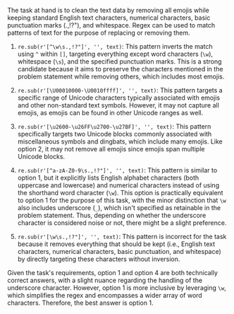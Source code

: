 The task at hand is to clean the text data by removing all emojis while keeping standard English text characters, numerical characters, basic punctuation marks (.,!?"), and whitespace. Regex can be used to match patterns of text for the purpose of replacing or removing them.

1. `re.sub(r'[^\w\s.,!?"]', '', text)`: This pattern inverts the match using `^` within `[]`, targeting everything except word characters (`\w`), whitespace (`\s`), and the specified punctuation marks. This is a strong candidate because it aims to preserve the characters mentioned in the problem statement while removing others, which includes most emojis.

2. `re.sub(r'[\U00010000-\U0010ffff]', '', text)`: This pattern targets a specific range of Unicode characters typically associated with emojis and other non-standard text symbols. However, it may not capture all emojis, as emojis can be found in other Unicode ranges as well. 

3. `re.sub(r'[\u2600-\u26FF\u2700-\u27BF]', '', text)`: This pattern specifically targets two Unicode blocks commonly associated with miscellaneous symbols and dingbats, which include many emojis. Like option 2, it may not remove all emojis since emojis span multiple Unicode blocks.

4. `re.sub(r'[^a-zA-Z0-9\s.,!?"]', '', text)`: This pattern is similar to option 1, but it explicitly lists English alphabet characters (both uppercase and lowercase) and numerical characters instead of using the shorthand word character (`\w`). This option is practically equivalent to option 1 for the purpose of this task, with the minor distinction that `\w` also includes underscore (`_`), which isn't specified as retainable in the problem statement. Thus, depending on whether the underscore character is considered noise or not, there might be a slight preference.

5. `re.sub(r'[\w\s.,!?"]', '', text)`: This pattern is incorrect for the task because it removes everything that should be kept (i.e., English text characters, numerical characters, basic punctuation, and whitespace) by directly targeting these characters without inversion.

Given the task's requirements, option 1 and option 4 are both technically correct answers, with a slight nuance regarding the handling of the underscore character. However, option 1 is more inclusive by leveraging `\w`, which simplifies the regex and encompasses a wider array of word characters. Therefore, the best answer is option 1.